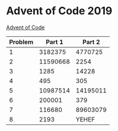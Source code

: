 # Advent of Code 2019

[Advent of Code](adventofcode.com)

| Problem | Part 1   | Part 2   |
| ------- | -------- | -------- |
| 1       | 3182375  | 4770725  |
| 2       | 11590668 | 2254     |
| 3       | 1285     | 14228    |
| 4       | 495      | 305      |
| 5       | 10987514 | 14195011 |
| 6       | 200001   | 379      |
| 7       | 116680   | 89603079 |
| 8       | 2193     | YEHEF    |
